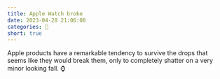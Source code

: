 ```yaml
---
title: Apple Watch broke
date: 2023-04-28 21:06:08
categories: 💬
short: true
---
```


Apple products have a remarkable tendency to survive the drops that seems like they would break them, only to completely shatter on a very minor looking fall. ⌚️

